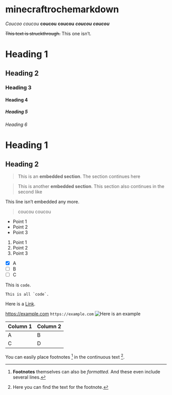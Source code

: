 # minecraftrochemarkdown

*Coucoo*
_coucou_
**coucou**
__coucou__
***coucou***
___coucou___

~~This text is struckthrough.~~ This one isn’t.

# Heading 1
## Heading 2
### Heading 3
#### Heading 4
##### Heading 5
###### Heading 6

Heading 1
=
Heading 2
-

>This is an **embedded section**.
>The section continues here

>This is another **embedded section**.
This section also continues in the second like

This line isn’t embedded any more. 

>coucou
coucou


- Point 1
- Point 2
- Point 3


1. Point 1
2. Point 2
3. Point 3


- [X] A 
- [ ] B 
- [ ] C

This is `code`.

``This is all `code`.``

Here is a [Link](https://example.com/ "Optional link title").

<https://example.com>
`https://example.com`
![Here is an example](https://example.com/bild.jpg)

|Column 1|Column 2|
|--------|--------|
|    A    |    B    |
|    C    |    D    |

You can easily place footnotes [^2] in the continuous text [^1].
[^1]: Here you can find the text for the footnote.
[^2]: **Footnotes** themselves can also be *formatted*.
And these even include several lines.
